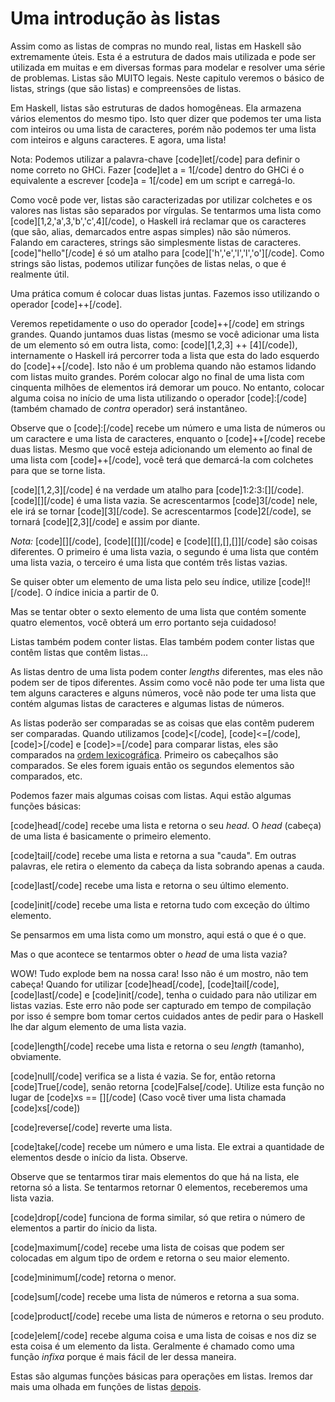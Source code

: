 Uma introdução às listas
========================

Assim como as listas de compras no mundo real, listas em Haskell são extremamente úteis. Esta é a estrutura de dados mais utilizada e pode ser utilizada em muitas e em diversas formas para modelar e resolver uma série de problemas. Listas são MUITO legais. Neste capitulo veremos o básico de listas, strings (que são listas) e compreensões de listas. 

Em Haskell, listas são estruturas de dados homogêneas. Ela armazena vários elementos do mesmo tipo. Isto quer dizer que podemos ter uma lista com inteiros ou uma lista de caracteres, porém não podemos ter uma lista com inteiros e alguns caracteres. E agora, uma lista! 

Nota: Podemos utilizar a palavra-chave [code]let[/code] para definir o nome correto no GHCi. Fazer [code]let a = 1[/code] dentro do GHCi é o equivalente a escrever [code]a = 1[/code] em um script e carregá-lo. 

Como você pode ver, listas são caracterizadas por utilizar colchetes e os valores nas listas são separados por vírgulas. Se tentarmos uma lista como [code][1,2,'a',3,'b','c',4][/code], o Haskell irá reclamar que os caracteres (que são, alias, demarcados entre aspas simples) não são números. Falando em caracteres, strings são simplesmente listas de caracteres. [code]"hello"[/code] é só um atalho para [code]['h','e','l','l','o'][/code]. Como strings são listas, podemos utilizar funções de listas nelas, o que é realmente útil.

Uma prática comum é colocar duas listas juntas. Fazemos isso utilizando o operador [code]++[/code].

Veremos repetidamente o uso do operador [code]++[/code] em strings grandes. Quando juntamos duas listas (mesmo se você adicionar uma lista de um elemento só em outra lista, como: [code][1,2,3] ++ [4][/code]), internamente o Haskell irá percorrer toda a lista que esta do lado esquerdo do [code]++[/code]. Isto não é um problema quando não estamos lidando com listas muito grandes. Porém colocar algo no final de uma lista com cinquenta milhões de elementos irá demorar um pouco. No entanto, colocar alguma coisa no início de uma lista utilizando o operador [code]:[/code] (também chamado de <i>contra</i> operador) será instantâneo.

Observe que o [code]:[/code] recebe um número e uma lista de números ou um caractere e uma lista de caracteres, enquanto o [code]++[/code] recebe duas listas. Mesmo que você esteja adicionando um elemento ao final de uma lista com [code]++[/code], você terá que demarcá-la com colchetes para que se torne lista.

[code][1,2,3][/code] é na verdade um atalho para [code]1:2:3:[][/code]. [code][][/code] é uma lista vazia. Se acrescentarmos [code]3[/code] nele, ele irá se tornar [code][3][/code]. Se acrescentarmos [code]2[/code], se tornará [code][2,3][/code] e assim por diante.

<em>Nota:</em> [code][][/code], [code][[]][/code] e [code][[],[],[]][/code] são coisas diferentes. O primeiro é uma lista vazia, o segundo é uma lista que contém uma lista vazia, o terceiro é uma lista que contém três listas vazias.

Se quiser obter um elemento de uma lista pelo seu índice, utilize [code]!![/code]. O índice inicia a partir de 0.

Mas se tentar obter o sexto elemento de uma lista que contém somente quatro elementos, você obterá um erro portanto seja cuidadoso!

Listas também podem conter listas. Elas também podem conter listas que contêm listas que contêm listas...

As listas dentro de uma lista podem conter <i>lengths</i> diferentes, mas eles não podem ser de tipos diferentes. Assim como você não pode ter uma lista que tem alguns caracteres e alguns números, você não pode ter uma lista que contém algumas listas de caracteres e algumas listas de números.

As listas poderão ser comparadas se as coisas que elas contêm puderem ser comparadas. Quando utilizamos [code]&lt;[/code], [code]&lt;=[/code], [code]&gt;[/code] e [code]&gt;=[/code] para comparar listas, eles são comparados na <a href="http://pt.wikipedia.org/wiki/Ordem_lexicogr%C3%A1fica" target="_blank">ordem lexicográfica</a>. Primeiro os cabeçalhos são comparados. Se eles forem iguais então os segundos elementos são comparados, etc.

Podemos fazer mais algumas coisas com listas. Aqui estão algumas funções básicas:

[code]head[/code] recebe uma lista e retorna o seu <i>head</i>. O <i>head</i> (cabeça) de uma lista é basicamente o primeiro elemento.

[code]tail[/code] recebe uma lista e retorna a sua "cauda". Em outras palavras, ele retira o elemento da cabeça da lista sobrando apenas a cauda.

[code]last[/code] recebe uma lista e retorna o seu último elemento.

[code]init[/code] recebe uma lista e retorna tudo com exceção do último elemento.

Se pensarmos em uma lista como um monstro, aqui está o que é o que.

Mas o que acontece se tentarmos obter o <i>head</i> de uma lista vazia?


WOW! Tudo explode bem na nossa cara! Isso não é um mostro, não tem cabeça! Quando for utilizar [code]head[/code], [code]tail[/code], [code]last[/code] e [code]init[/code], tenha o cuidado para não utilizar em listas vazias. Este erro não pode ser capturado em tempo de compilação por isso é sempre bom tomar certos cuidados antes de pedir para o Haskell lhe dar algum elemento de uma lista vazia.

[code]length[/code] recebe uma lista e retorna o seu <i>length</i> (tamanho), obviamente.

[code]null[/code] verifica se a lista é vazia. Se for, então retorna [code]True[/code], senão retorna [code]False[/code]. Utilize esta função no lugar de [code]xs == [][/code] (Caso você tiver uma lista chamada [code]xs[/code])

[code]reverse[/code] reverte uma lista.

[code]take[/code] recebe um número e uma lista. Ele extrai a quantidade de elementos desde o início da lista. Observe.

Observe que se tentarmos tirar mais elementos do que há na lista, ele retorna só a lista. Se tentarmos retornar 0 elementos, receberemos uma lista vazia.

[code]drop[/code] funciona de forma similar, só que retira o número de elementos a partir do ínicio da lista.

[code]maximum[/code] recebe uma lista de coisas que podem ser colocadas em algum tipo de ordem e retorna o seu maior elemento.

[code]minimum[/code] retorna o menor.

[code]sum[/code] recebe uma lista de números e retorna a sua soma.

[code]product[/code] recebe uma lista de números e retorna o seu produto. 

[code]elem[/code] recebe alguma coisa e uma lista de coisas e nos diz se esta coisa é um elemento da lista. Geralmente é chamado como uma função <i>infixa</i> porque é mais fácil de ler dessa maneira.

Estas são algumas funções básicas para operações em listas. Iremos dar mais uma olhada em funções de listas <a href="modules#data-list">depois</a>.